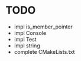 # TODO

- impl is_member_pointer
- impl Console
- impl Test
- impl string
- complete CMakeLists.txt
